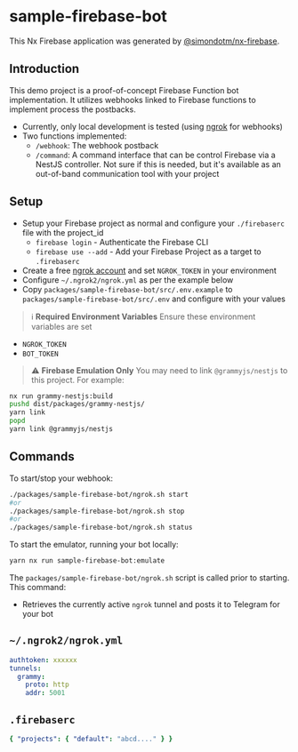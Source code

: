 # sample-firebase-bot

This Nx Firebase application was generated by [@simondotm/nx-firebase](https://github.com/simondotm/nx-firebase).

## Introduction

This demo project is a proof-of-concept Firebase Function bot implementation. It utilizes webhooks linked to Firebase functions to implement process the postbacks.

- Currently, only local development is tested (using [ngrok](https://ngrok.com) for webhooks)
- Two functions implemented:
  - `/webhook`: The webhook postback
  - `/command`: A command interface that can be control Firebase via a NestJS controller. Not sure if this is needed, but it's available as an out-of-band communication tool with your project

## Setup

- Setup your Firebase project as normal and configure your `./firebaserc` file with the project_id
  - `firebase login` - Authenticate the Firebase CLI
  - `firebase use --add` - Add your Firebase Project as a target to `.firebaserc`
- Create a free [ngrok account](https://ngrok.com) and set `NGROK_TOKEN` in your environment
- Configure `~/.ngrok2/ngrok.yml` as per the example below
- Copy `packages/sample-firebase-bot/src/.env.example` to `packages/sample-firebase-bot/src/.env` and configure with your values

> :information_source: **Required Environment Variables** Ensure these environment variables are set

- `NGROK_TOKEN`
- `BOT_TOKEN`

> :warning: **Firebase Emulation Only** You may need to link `@grammyjs/nestjs` to this project. For example:

```sh
nx run grammy-nestjs:build
pushd dist/packages/grammy-nestjs/
yarn link
popd
yarn link @grammyjs/nestjs
```

## Commands

To start/stop your webhook:

```sh
./packages/sample-firebase-bot/ngrok.sh start
#or
./packages/sample-firebase-bot/ngrok.sh stop
#or
./packages/sample-firebase-bot/ngrok.sh status
```

To start the emulator, running your bot locally:

```sh
yarn nx run sample-firebase-bot:emulate
```

The `packages/sample-firebase-bot/ngrok.sh` script is called prior to starting. This command:

- Retrieves the currently active `ngrok` tunnel and posts it to Telegram for your bot

## `~/.ngrok2/ngrok.yml`

```yaml
authtoken: xxxxxx
tunnels:
  grammy:
    proto: http
    addr: 5001
```

## `.firebaserc`

```yaml
{ "projects": { "default": "abcd...." } }
```
